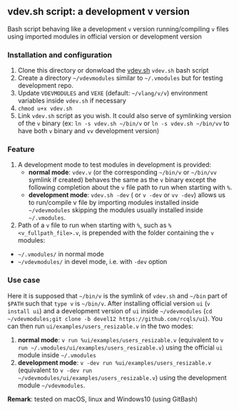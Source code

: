 ## vdev.sh script: a development v version

Bash script behaving like a development `v` version running/compiling `v` files using imported modules in official version or development version

### Installation and configuration

1. Clone this directory or donwload the [vdev.sh](https://raw.githubusercontent.com/rcqls/vdev/master/vdev.sh) `vdev.sh` bash script
1. Create a directory `~/vdevmodules` similar to `~/.vmodules` but for testing development repo.
1. Update `VDEVMODULES` and `VEXE` (default: `~/vlang/v/v`) environment variables inside `vdev.sh` if necessary
1. `chmod u+x vdev.sh`
1. Link `vdev.sh` script as you wish. It could also serve of symlinking version of the `v` binary (ex: `ln -s vdev.sh ~/bin/v` or `ln -s vdev.sh ~/bin/vv` to have both `v` binary and `vv` development version)

### Feature

1. A development mode to test modules in development is provided: 
    * **normal mode**: `vdev.v` (or the corresponding `~/bin/v` or `~/bin/vv` symlink if created) behaves the same as the `v` binary except the following completion about the `v` file path to run when starting with `%`.
    * **development mode**: `vdev.sh -dev` ( or `v -dev` or `vv -dev`) allows us to run/compile v file by importing modules installed inside `~/vdevmodules` skipping the modules usually installed inside `~/.vmodules`.
1. Path of a `v` file to run when starting with `%`, such as `%<v_fullpath_file>.v`, is prepended with the folder containing the `v` modules:

* `~/.vmodules/` in normal mode
* `~/vdevmodules/` in devel mode, i.e. with `-dev` option 
### Use case

Here it is supposed that `~/bin/v` is the symlink of `vdev.sh` and `~/bin` part of `$PATH` such that `type v` is `~/bin/v`. After installing official version `ui` (`v install ui`) and a development version of `ui` inside `~/vdevmodules` (`cd ~/vdevmodules;git clone -b devel12 https://github.com/rcqls/ui`). You can then run `ui/examples/users_resizable.v` in the two modes: 

1. **normal mode**: `v run %ui/examples/users_resizable.v` (equivalent to `v run ~/.vmodules/ui/examples/users_resizable.v`) using the official `ui` module inside `~/.vmodules`
1. **development mode**: `v -dev run %ui/examples/users_resizable.v` (equivalent to `v -dev run ~/vdevmodules/ui/examples/users_resizable.v`) using the development module `~/vdevmodules`.


**Remark**: tested on macOS, linux and Windows10 (using GitBash)
